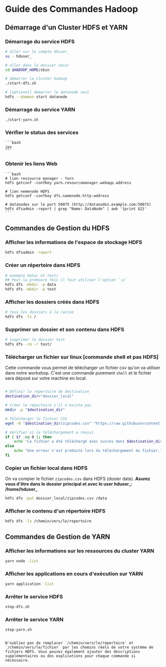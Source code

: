 # Guide des Commandes Hadoop

## Démarrage d'un Cluster HDFS et YARN

### Démarrage du service HDFS
```bash
# aller sur le compte dhuser_
su - hduser_

# aller dans le dossier sbin/
cd $HADOOP_HOME/sbin

# démarrer le cluster hadoop
./start-dfs.sh

# [optionel] demarrer le datanode seul
hdfs --daemon start datanode

```

### Démarrage du service YARN
```bash
./start-yarn.sh
```
### Vérifier le status des services 
    ```bash
    jps
    ```
### Obtenir les liens Web 
    ```bash
    # lien ressource manager - Yarn
    hdfs getconf -confKey yarn.resourcemanager.webapp.address

    # lien nemenode HDFS
    hdfs getconf -confkey dfs.namenode.http-address

    # datanodes sur le port 50075 (http://datanode1.example.com:50075)
    hdfs dfsadmin -report | grep "Name: DataNode" | awk '{print $2}'
    ```

## Commandes de Gestion du HDFS

### Afficher les informations de l'espace de stockage HDFS
```bash
hdfs dfsadmin -report
```

### Créer un répertoire dans HDFS
```bash
# exemple data/ et test/
## Pour la premiere fois il faut utiliser l'option `-p`
hdfs dfs -mkdir -p data
hdfs dfs -mkdir -p test
```

### Afficher les dossiers créés dans HDFS
```bash
# tous les dossiers à la racine
hdfs dfs -ls /
```

### Supprimer un dossier et son contenu dans HDFS
```bash
# supprimer le dossier test
hdfs dfs -rm -r test/
```
### Télécharger un fichier sur linux [commande shell et pas HDFS]
Cette commande vous permet de télécharger un fichier csv qu'on va utiliser dans notre workshop. C'est une commande purement `shell` et le fichier sera déposé sur votre machine en local.

```bash

# Définir le répertoire de destination
destination_dir="dossier_local"

# Créer le répertoire s'il n'existe pas
mkdir -p "$destination_dir"

# Télécharger le fichier CSV
wget -O "$destination_dir/zipcodes.csv" "https://raw.githubusercontent.com/vega/vega-datasets/master/data/zipcodes.csv"

# Vérifier si le téléchargement a réussi
if [ $? -eq 0 ]; then
    echo "Le fichier a été téléchargé avec succès dans $destination_dir."
else
    echo "Une erreur s'est produite lors du téléchargement du fichier."
fi

```
### Copier un fichier local dans HDFS
On va compier le fichier `zipcodes.csv` dans HDFS (dosier data). **Asurez vous d'être dans le dossier principal et avec le user hduser_: /home/hduser_**
```bash
hdfs dfs -put dossier_local/zipcodes.csv /data
```

### Afficher le contenu d'un répertoire HDFS
```bash
hdfs dfs -ls /chemin/vers/le/repertoire
```

## Commandes de Gestion de YARN

### Afficher les informations sur les ressources du cluster YARN
```bash
yarn node -list
```

### Afficher les applications en cours d'exécution sur YARN
```bash
yarn application -list
```

### Arrêter le service HDFS
```bash
stop-dfs.sh
```

### Arrêter le service YARN
```bash
stop-yarn.sh
```

```

N'oubliez pas de remplacer `/chemin/vers/le/repertoire` et `/chemin/vers/le/fichier` par les chemins réels de votre système de fichiers HDFS. Vous pouvez également ajouter des descriptions supplémentaires ou des explications pour chaque commande si nécessaire.
